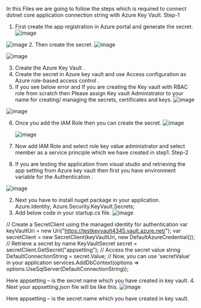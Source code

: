 In this Files we are going to follow the steps which is required to connect dotnet core application connection string with Azure Key Vault.
Step-1 
1.	First create the app registration in Azure portal and generate the secret.
   ![image](https://github.com/shubhamagrawal17/Tutorial/assets/24695227/9269bb60-ae0e-44db-937a-308136795eb0)

   ![image](https://github.com/shubhamagrawal17/Tutorial/assets/24695227/b5dafad2-bf5f-424f-a13c-2ce0ae8dd1a8)
   2. Then create the secret.
   ![image](https://github.com/shubhamagrawal17/Tutorial/assets/24695227/60a097d4-4286-49d4-80fc-5c7be60273b9)

   ![image](https://github.com/shubhamagrawal17/Tutorial/assets/24695227/780bb1dd-3e74-44a2-866e-92bf5a05ff74)




3.	Create the Azure Key Vault .
4.	Create the secret in Azure key vault and use Access configuration as Azure role-based access control .
5.	If you see below error and If you are creating the Key vault with RBAC role from scratch then Please assign Key vault Administrator to your name for creating/ managing the secrets, certificates and keys.
   ![image](https://github.com/shubhamagrawal17/Tutorial/assets/24695227/6f87fd76-dbc8-4b05-b049-13beb9cf6128)

   ![image](https://github.com/shubhamagrawal17/Tutorial/assets/24695227/edcf2af7-bbb8-4f03-8940-3e0341daf39f)

6. Once you add the IAM Role then you can create the secret.
   ![image](https://github.com/shubhamagrawal17/Tutorial/assets/24695227/81722ca5-6cfc-4828-b84c-61705873a711)

   ![image](https://github.com/shubhamagrawal17/Tutorial/assets/24695227/aad3770f-7dfc-48b1-8d78-c4db8c101bd4)




8.	Now add IAM Role and select role key value administrator and select member as a service principle which we have created in step1.
Step-2
1.	If you are testing the application from visual studio and retrieving the app setting from Azure key vault then first you have environment variable for the Authentication .
 
![image](https://github.com/shubhamagrawal17/Tutorial/assets/24695227/779b1588-05bb-4b78-97d7-792b4ef2bac1)

2.	Next you have to install nuget package in your application.
Azure.Identity;
Azure.Security.KeyVault.Secrets;
3.	Add below code in your startup.cs file.
![image](https://github.com/shubhamagrawal17/Tutorial/assets/24695227/df0de739-2eec-4d42-a76e-a6dfa28692f3)

 

// Create a SecretClient using the managed identity for authentication
            var keyVaultUri = new Uri("https://testkeyvault4345.vault.azure.net/");
            var secretClient = new SecretClient(keyVaultUri, new DefaultAzureCredential());
  // Retrieve a secret by name
   KeyVaultSecret secret = secretClient.GetSecret("appsetting");
  // Access the secret value
   string DefaultConnectionString = secret.Value;
  // Now, you can use 'secretValue' in your application
services.AddDbContext<AppDbContext>(options => options.UseSqlServer(DefaultConnectionString));

Here appsetting – is the secret name which you have created in key vault.
4.	Next your appsetting.json file will be like this.
 ![image](https://github.com/shubhamagrawal17/Tutorial/assets/24695227/eaa67a3e-67f2-4acd-80b2-f414d0b1e4ff)

Here appsetting – is the secret name which you have created in key vault.


